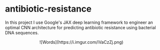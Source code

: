 # antibiotic-resistance

In this project I use Google's JAX deep learning framework to engineer an optimal CNN architecture for predicting antibiotic resistance using bacterial DNA sequences. 


<p align="center">
  ![Words](https://i.imgur.com/iVaCzZj.png)
</p>
